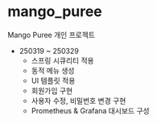 # mango_puree
Mango Puree 개인 프로젝트

- 250319 ~ 250329 
  - 스프링 시큐리티 적용
  - 동적 메뉴 생성
  - UI 템플릿 적용
  - 회원가입 구현
  - 사용자 수정, 비밀번호 변경 구현
  - Prometheus & Grafana 대시보드 구성